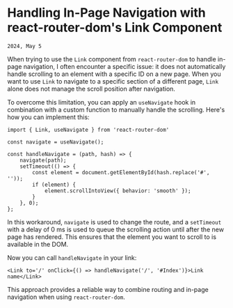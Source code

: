 # Handling In-Page Navigation with react-router-dom's Link Component

`2024, May 5`

When trying to use the `Link` component from `react-router-dom` to handle in-page navigation, I often encounter a specific issue: it does not automatically handle scrolling to an element with a specific ID on a new page. When you want to use `Link` to navigate to a specific section of a different page, `Link` alone does not manage the scroll position after navigation.

To overcome this limitation, you can apply an `useNavigate` hook in combination with a custom function to manually handle the scrolling. Here's how you can implement this:

``import { Link, useNavigate } from 'react-router-dom'`` 

    const navigate = useNavigate();

    const handleNavigate = (path, hash) => {
        navigate(path);
        setTimeout(() => {
            const element = document.getElementById(hash.replace('#', ''));
            if (element) {
                element.scrollIntoView({ behavior: 'smooth' });
            }
        }, 0);
    };

In this workaround, `navigate` is used to change the route, and a `setTimeout` with a delay of 0 ms is used to queue the scrolling action until after the new page has rendered. This ensures that the element you want to scroll to is available in the DOM.

Now you can call `handleNavigate` in your link:

`<Link to='/' onClick={() => handleNavigate('/', '#Index')}>Link name</Link>`

This approach provides a reliable way to combine routing and in-page navigation when using `react-router-dom`.